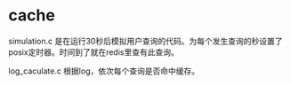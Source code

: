 cache
=====
simulation.c 是在运行30秒后模拟用户查询的代码。为每个发生查询的秒设置了posix定时器。时间到了就在redis里查有此查询。

log_caculate.c  根据log，依次每个查询是否命中缓存。
